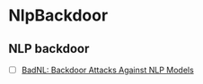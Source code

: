 # NlpBackdoor
## NLP backdoor

- [ ] [BadNL: Backdoor Attacks Against NLP Models](https://arxiv.org/abs/2006.01043)
